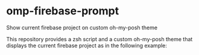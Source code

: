 # omp-firebase-prompt
Show current firebase project on custom oh-my-posh theme

This repository provides a zsh script and a custom oh-my-posh theme that displays the current firebase project as in the following example: 


